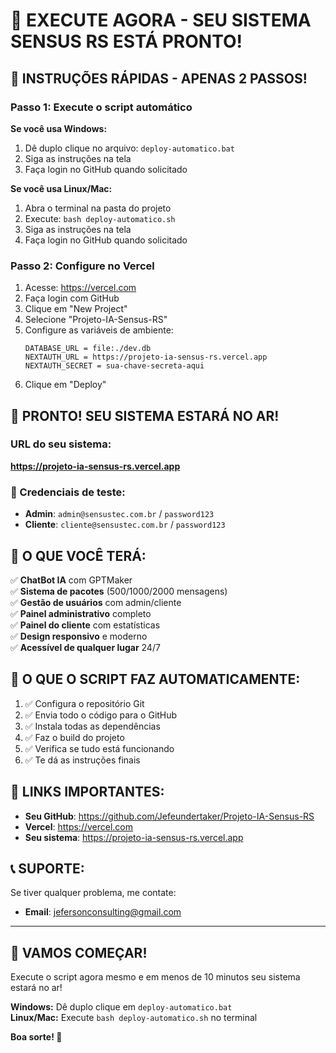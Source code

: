 # 🎉 EXECUTE AGORA - SEU SISTEMA SENSUS RS ESTÁ PRONTO!

## 🚀 INSTRUÇÕES RÁPIDAS - APENAS 2 PASSOS!

### Passo 1: Execute o script automático

**Se você usa Windows:**
1. Dê duplo clique no arquivo: `deploy-automatico.bat`
2. Siga as instruções na tela
3. Faça login no GitHub quando solicitado

**Se você usa Linux/Mac:**
1. Abra o terminal na pasta do projeto
2. Execute: `bash deploy-automatico.sh`
3. Siga as instruções na tela
4. Faça login no GitHub quando solicitado

### Passo 2: Configure no Vercel
1. Acesse: https://vercel.com
2. Faça login com GitHub
3. Clique em "New Project"
4. Selecione "Projeto-IA-Sensus-RS"
5. Configure as variáveis de ambiente:
   ```
   DATABASE_URL = file:./dev.db
   NEXTAUTH_URL = https://projeto-ia-sensus-rs.vercel.app
   NEXTAUTH_SECRET = sua-chave-secreta-aqui
   ```
6. Clique em "Deploy"

## 🎉 PRONTO! SEU SISTEMA ESTARÁ NO AR!

### URL do seu sistema:
**https://projeto-ia-sensus-rs.vercel.app**

### 🔐 Credenciais de teste:
- **Admin**: `admin@sensustec.com.br` / `password123`
- **Cliente**: `cliente@sensustec.com.br` / `password123`

## 📱 O QUE VOCÊ TERÁ:

✅ **ChatBot IA** com GPTMaker  
✅ **Sistema de pacotes** (500/1000/2000 mensagens)  
✅ **Gestão de usuários** com admin/cliente  
✅ **Painel administrativo** completo  
✅ **Painel do cliente** com estatísticas  
✅ **Design responsivo** e moderno  
✅ **Acessível de qualquer lugar** 24/7  

## 🎯 O QUE O SCRIPT FAZ AUTOMATICAMENTE:

1. ✅ Configura o repositório Git
2. ✅ Envia todo o código para o GitHub
3. ✅ Instala todas as dependências
4. ✅ Faz o build do projeto
5. ✅ Verifica se tudo está funcionando
6. ✅ Te dá as instruções finais

## 🔗 LINKS IMPORTANTES:

- **Seu GitHub**: https://github.com/Jefeundertaker/Projeto-IA-Sensus-RS
- **Vercel**: https://vercel.com
- **Seu sistema**: https://projeto-ia-sensus-rs.vercel.app

## 📞 SUPORTE:

Se tiver qualquer problema, me contate:
- **Email**: jefersonconsulting@gmail.com

---

## 🚀 VAMOS COMEÇAR!

Execute o script agora mesmo e em menos de 10 minutos seu sistema estará no ar!

**Windows:** Dê duplo clique em `deploy-automatico.bat`  
**Linux/Mac:** Execute `bash deploy-automatico.sh` no terminal

**Boa sorte! 🎉**